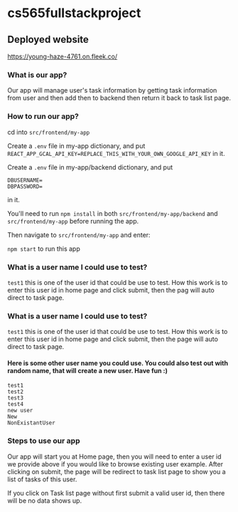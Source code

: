# cs565fullstackproject

## Deployed website

https://young-haze-4761.on.fleek.co/

### What is our app?

Our app will manage user's task information by getting task information from
user and then add then to backend then return it back to task list page.

### How to run our app?

cd into `src/frontend/my-app`

Create a `.env` file in my-app dictionary, and put
`REACT_APP_GCAL_API_KEY=REPLACE_THIS_WITH_YOUR_OWN_GOOGLE_API_KEY` in it.

Create a `.env` file in my-app/backend dictionary, and put

```
DBUSERNAME=
DBPASSWORD=
```

in it.

You'll need to run `npm install` in both `src/frontend/my-app/backend` and
`src/frontend/my-app` before running the app.

Then navigate to `src/frontend/my-app` and enter:

`npm start` to run this app

### What is a user name I could use to test?

`test1` this is one of the user id that could be use to test. How this work is
to enter this user id in home page and click submit, then the pag will auto
direct to task page.

### What is a user name I could use to test?
`test1` this is one of the user id that could be use to test.
How this work is to enter this user id in home page and click submit, then the page will auto direct to task page.

#### Here is some other user name you could use. You could also test out with random name, that will create a new user. Have fun :)

```
test1
test2
test3
test4
new user
New
NonExistantUser
```

### Steps to use our app

Our app will start you at Home page, then you will need to enter a user id we
provide above if you would like to browse existing user example. After clicking
on submit, the page will be redirect to task list page to show you a list of
tasks of this user.

If you click on Task list page without first submit a valid user id, then there
will be no data shows up.

